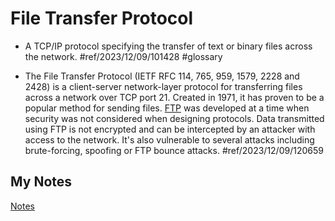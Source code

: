 # File Transfer Protocol
- A TCP/IP protocol specifying the transfer of text or binary files across the network. #ref/2023/12/09/101428 #glossary

- The File Transfer Protocol (IETF RFC 114, 765, 959, 1579, 2228 and 2428) is a client-server network-layer protocol for transferring files across a network over TCP port 21. Created in 1971, it has proven to be a popular method for sending files. [FTP](ftp.md) was developed at a time when security was not considered when designing protocols. Data transmitted using FTP is not encrypted and can be intercepted by an attacker with access to the network. It's also vulnerable to several attacks including brute-forcing, spoofing or FTP bounce attacks. #ref/2023/12/09/120659
## My Notes
[Notes](mynotes/file-transfer-protocol-notes.md)
